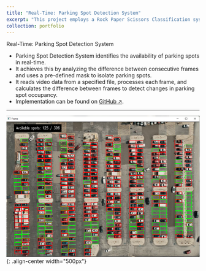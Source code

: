 ```yaml
---
title: "Real-Time: Parking Spot Detection System"
excerpt: "This project employs a Rock Paper Scissors Classification system by leveraging MobileNet V2, a powerful neural network architecture. <img src='/images/parking_spot_detection.png' width='600' style='margin-top: 15px;'>"
collection: portfolio
---
```


Real-Time: Parking Spot Detection System

- Parking Spot Detection System identifies the availability of parking spots in real-time.
- It achieves this by analyzing the difference between consecutive frames and uses a pre-defined mask to isolate parking spots.
- It reads video data from a specified file, processes each frame, and calculates the difference between frames to detect changes in parking spot occupancy.
- Implementation can be found on [GitHub ↗](https://github.com/Amann09/CV-Projects/tree/main/Parking%20Spot%20Detection).

-------

![parking_spot](/images/parking_spot_detection.png){: .align-center width="500px"}